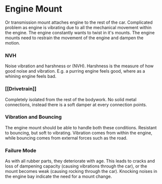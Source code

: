 # Engine Mount
Or transmission mount attaches engine to the rest of the car. Complicated problem as engine is vibrating due to all the mechanical movement within the engine. The engine constantly wants to twist in it's mounts. The engine mounts need to restrain the movement of the engine and dampen the motion.

### NVH
Noise vibration and harshness or (NVH). Harshness is the measure of how good noise and vibration. E.g. a purring engine feels good, where as a whining engine feels bad.

### [[Drivetrain]]
Completely isolated from the rest of the bodywork. No solid metal connections, instead there is a soft damper at every connection points.

### Vibration and Bouncing
The engine mount should be able to handle both these conditions. Resistant to bouncing, but soft to vibrating. Vibration comes from within the engine, while bouncing comes from external forces such as the road.


### Failure Mode
As with all rubber parts, they deteriorate with age. This leads to cracks and loss of dampening capacity (causing vibrations through the car), or the mount becomes weak (causing rocking through the car). Knocking noises in the engine bay indicate the need for a mount change.